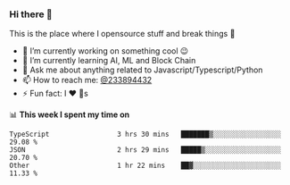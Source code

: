 ### Hi there 👋

<!--
**a233894432/a233894432** is a ✨ _special_ ✨ repository because its `README.md` (this file) appears on your GitHub profile.

Here are some ideas to get you started:

- 🔭 I’m currently working on ...
- 🌱 I’m currently learning ...
- 👯 I’m looking to collaborate on ...
- 🤔 I’m looking for help with ...
- 💬 Ask me about ...
- 📫 How to reach me: ...
- 😄 Pronouns: ...
- ⚡ Fun fact: ...
-->
 
 
This is the place where I opensource stuff and break things :rofl:

- 🔭 I’m currently working on something cool :wink:
- 🌱 I’m currently learning AI, ML and Block Chain
- 💬 Ask me about anything related to Javascript/Typescript/Python
- 📫 How to reach me: [@233894432](https://twitter.com/233894432)
- ⚡ Fun fact: I :heart: :dog:s

📊 **This week I spent my time on**
<!--START_SECTION:waka-->

```text
TypeScript                 3 hrs 30 mins   ███████▒░░░░░░░░░░░░░░░░░   29.08 %
JSON                       2 hrs 29 mins   █████▒░░░░░░░░░░░░░░░░░░░   20.70 %
Other                      1 hr 22 mins    ██▓░░░░░░░░░░░░░░░░░░░░░░   11.33 %
```

<!--END_SECTION:waka-->

